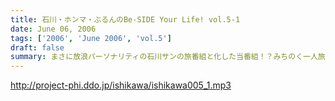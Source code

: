 ```yaml
---
title: 石川・ホンマ・ぶるんのBe-SIDE Your Life! vol.5-1
date: June 06, 2006
tags: ['2006', 'June 2006', 'vol.5']
draft: false
summary: まさに放浪パーソナリティの石川サンの旅番組と化した当番組！？みちのく一人旅どころではない、「グレートジャーニー」の一部始終をお聴き下さい．．．あ、ホンマサン30歳ハッピバースディ．．．NAMAE
---
```


http://project-phi.ddo.jp/ishikawa/ishikawa005_1.mp3
